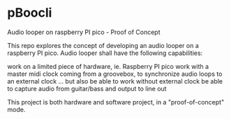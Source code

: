 # pBoocli
Audio looper on raspberry PI pico - Proof of Concept

This repo explores the concept of developing an audio looper on a raspberry PI pico.
Audio looper shall have the following capabilities:

work on a limited piece of hardware, ie. Raspberry PI pico
work with a master midi clock coming from a groovebox, to synchronize audio loops to an external clock
... but also be able to work without external clock
be able to capture audio from guitar/bass and output to line out

This project is both hardware and software project, in a "proof-of-concept" mode.

